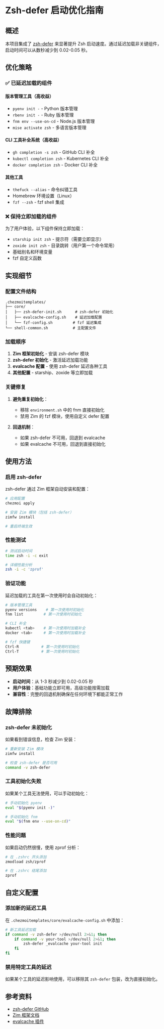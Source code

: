 # Zsh-defer 启动优化指南

## 概述

本项目集成了 [zsh-defer](https://github.com/romkatv/zsh-defer) 来显著提升 Zsh 启动速度。通过延迟加载非关键组件，启动时间可以从数秒减少到 0.02-0.05 秒。

## 优化策略

### ✅ 已延迟加载的组件

#### 版本管理工具（高收益）
- `pyenv init -` - Python 版本管理
- `rbenv init -` - Ruby 版本管理  
- `fnm env --use-on-cd` - Node.js 版本管理
- `mise activate zsh` - 多语言版本管理

#### CLI 工具补全系统（高收益）
- `gh completion -s zsh` - GitHub CLI 补全
- `kubectl completion zsh` - Kubernetes CLI 补全
- `docker completion zsh` - Docker CLI 补全

#### 其他工具
- `thefuck --alias` - 命令纠错工具
- Homebrew 环境设置（Linux）
- `fzf --zsh` - fzf shell 集成

### ❌ 保持立即加载的组件

为了用户体验，以下组件保持立即加载：

- `starship init zsh` - 提示符（需要立即显示）
- `zoxide init zsh` - 目录跳转（用户第一个命令常用）
- 基础别名和环境变量
- fzf 自定义函数

## 实现细节

### 配置文件结构

```
.chezmoitemplates/
├── core/
│   ├── zsh-defer-init.sh      # zsh-defer 初始化
│   ├── evalcache-config.sh    # 延迟加载配置
│   └── fzf-config.sh         # fzf 延迟集成
└── shell-common.sh           # 主配置文件
```

### 加载顺序

1. **Zim 框架初始化** - 安装 zsh-defer 模块
2. **zsh-defer 初始化** - 激活延迟加载功能
3. **evalcache 配置** - 使用 zsh-defer 延迟各种工具
4. **其他配置** - starship、zoxide 等立即加载

### 关键修复

1. **避免重复初始化**：
   - 移除 `environment.sh` 中的 fnm 直接初始化
   - 禁用 Zim 的 fzf 模块，使用自定义 defer 配置

2. **回退机制**：
   - 如果 zsh-defer 不可用，回退到 evalcache
   - 如果 evalcache 不可用，回退到直接初始化

## 使用方法

### 启用 zsh-defer

zsh-defer 通过 Zim 框架自动安装和配置：

```bash
# 应用配置
chezmoi apply

# 安装 Zim 模块（包括 zsh-defer）
zimfw install

# 重启终端生效
```

### 性能测试

```bash
# 测试启动时间
time zsh -i -c exit

# 详细性能分析
zsh -i -c 'zprof'
```

### 验证功能

延迟加载的工具在第一次使用时会自动初始化：

```bash
# 版本管理工具
pyenv versions    # 第一次使用时初始化
fnm list         # 第一次使用时初始化

# CLI 补全
kubectl <tab>    # 第一次使用时加载补全
docker <tab>     # 第一次使用时加载补全

# fzf 快捷键
Ctrl-R          # 第一次使用时初始化
Ctrl-T          # 第一次使用时初始化
```

## 预期效果

- **启动时间**：从 1-3 秒减少到 0.02-0.05 秒
- **用户体验**：基础功能立即可用，高级功能按需加载
- **兼容性**：完整的回退机制确保在任何环境下都能正常工作

## 故障排除

### zsh-defer 未初始化

如果看到错误信息，检查 Zim 安装：

```bash
# 重新安装 Zim 模块
zimfw install

# 检查 zsh-defer 是否可用
command -v zsh-defer
```

### 工具初始化失败

如果某个工具无法使用，可以手动初始化：

```bash
# 手动初始化 pyenv
eval "$(pyenv init -)"

# 手动初始化 fnm
eval "$(fnm env --use-on-cd)"
```

### 性能问题

如果启动仍然很慢，使用 zprof 分析：

```bash
# 在 .zshrc 开头添加
zmodload zsh/zprof

# 在 .zshrc 结尾添加
zprof
```

## 自定义配置

### 添加新的延迟工具

在 `.chezmoitemplates/core/evalcache-config.sh` 中添加：

```bash
# 新工具延迟加载
if command -v zsh-defer >/dev/null 2>&1; then
    if command -v your-tool >/dev/null 2>&1; then
        zsh-defer _evalcache your-tool init
    fi
fi
```

### 禁用特定工具的延迟

如果某个工具的延迟影响使用，可以移除其 `zsh-defer` 包装，改为直接初始化。

## 参考资料

- [zsh-defer GitHub](https://github.com/romkatv/zsh-defer)
- [Zim 框架文档](https://zimfw.sh/)
- [evalcache 插件](https://github.com/mroth/evalcache)